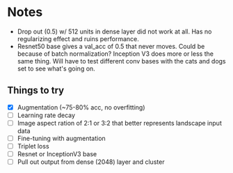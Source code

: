 # Notes
- Drop out (0.5) w/ 512 units in dense layer did not work at all. Has no regularizing effect and ruins performance.
- Resnet50 base gives a val_acc of 0.5 that never moves. Could be because of batch normalization? Inception V3 does more or less the same thing. Will have to test different conv bases with the cats and dogs set to see what's going on.

## Things to try
- [x] Augmentation (~75-80% acc, no overfitting)
- [ ] Learning rate decay
- [ ] Image aspect ration of 2:1 or 3:2 that better represents landscape input data
- [ ] Fine-tuning with augmentation
- [ ] Triplet loss
- [ ] Resnet or InceptionV3 base
- [ ] Pull out output from dense (2048) layer and cluster

